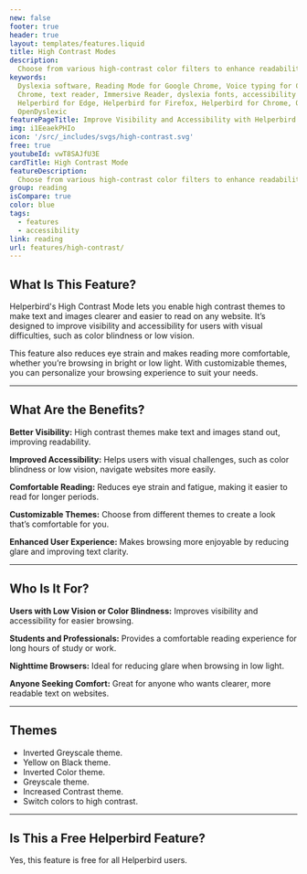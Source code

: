 ```yaml
---
new: false
footer: true
header: true
layout: templates/features.liquid
title: High Contrast Modes
description:
  Choose from various high-contrast color filters to enhance readability and reduce eye strain.
keywords:
  Dyslexia software, Reading Mode for Google Chrome, Voice typing for Chrome, Text to speech for
  Chrome, text reader, Immersive Reader, dyslexia fonts, accessibility software, dyslexia software,
  Helperbird for Edge, Helperbird for Firefox, Helperbird for Chrome, Opendyslexic for Chrome,
  OpenDyslexic
featurePageTitle: Improve Visibility and Accessibility with Helperbird's High Contrast Mode
img: i1EeaekPHIo
icon: '/src/_includes/svgs/high-contrast.svg'
free: true
youtubeId: vwT8SAJfU3E
cardTitle: High Contrast Mode
featureDescription:
  Choose from various high-contrast color filters to enhance readability and reduce eye strain.
group: reading
isCompare: true 
color: blue
tags:
  - features
  - accessibility
link: reading
url: features/high-contrast/
---
```



## What Is This Feature?

Helperbird's High Contrast Mode lets you enable high contrast themes to make text and images clearer and easier to read on any website. It’s designed to improve visibility and accessibility for users with visual difficulties, such as color blindness or low vision.

This feature also reduces eye strain and makes reading more comfortable, whether you’re browsing in bright or low light. With customizable themes, you can personalize your browsing experience to suit your needs.

---

## What Are the Benefits?


**Better Visibility:** High contrast themes make text and images stand out, improving readability.  

**Improved Accessibility:** Helps users with visual challenges, such as color blindness or low vision, navigate websites more easily.  

**Comfortable Reading:** Reduces eye strain and fatigue, making it easier to read for longer periods.  

**Customizable Themes:** Choose from different themes to create a look that’s comfortable for you.  

**Enhanced User Experience:** Makes browsing more enjoyable by reducing glare and improving text clarity.

---

## Who Is It For?


**Users with Low Vision or Color Blindness:** Improves visibility and accessibility for easier browsing.  

**Students and Professionals:** Provides a comfortable reading experience for long hours of study or work.  

**Nighttime Browsers:** Ideal for reducing glare when browsing in low light.  

**Anyone Seeking Comfort:** Great for anyone who wants clearer, more readable text on websites.

---

## Themes

- Inverted Greyscale theme.  
- Yellow on Black theme.  
- Inverted Color theme.  
- Greyscale theme.  
- Increased Contrast theme.  
- Switch colors to high contrast.  

---

## Is This a Free Helperbird Feature?

Yes, this feature is free for all Helperbird users.
